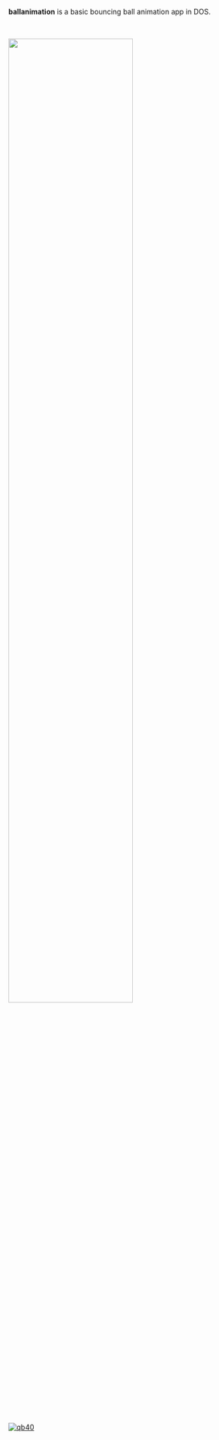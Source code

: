 **ballanimation** is a basic bouncing ball animation app in DOS.

<br>

<img src="https://raw.githubusercontent.com/qb40/ballanimation/gh-pages/0/image/0.png" width="70%"><br/>


[![qb40](https://i.imgur.com/xAWLn0I.jpg)](https://qb40.github.io)
